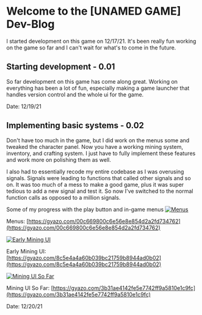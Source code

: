 # Welcome to the [UNAMED GAME] Dev-Blog

I started development on this game on 12/17/21. It's been really fun working on the game so far and I can't wait for what's to come in the future.


## Starting development - 0.01
So far development on this game has come along great. Working on everything has been a lot of fun, especially making a game launcher that handles version control and the whole ui for the game.

Date: 12/19/21

## Implementing basic systems - 0.02
Don't have too much in the game, but I did work on the menus some and tweaked the character panel. Now you have a working mining system, inventory, and crafting system. I just have to fully implement these features and work more on polishing them as well.

I also had to essentially recode my entire codebase as I was overusing signals. Signals were leading to functions that called other signals and so on. It was too much of a mess to make a good game, plus it was super tedious to add a new signal and test it. So now I've switched to the normal function calls as opposed to a million signals.

Some of my progress with the play button and in-game menus
[![Menus](https://i.gyazo.com/00c669800c6e56e8e854d2a2fd734762.gif)](https://gyazo.com/00c669800c6e56e8e854d2a2fd734762)

Menus: [https://gyazo.com/00c669800c6e56e8e854d2a2fd734762](https://gyazo.com/00c669800c6e56e8e854d2a2fd734762)

[![Early Mining UI](https://i.gyazo.com/8c5e4a4a60b039bc21759b8944ad0b02.gif)](https://gyazo.com/8c5e4a4a60b039bc21759b8944ad0b02)

Early Mining UI: [https://gyazo.com/8c5e4a4a60b039bc21759b8944ad0b02](https://gyazo.com/8c5e4a4a60b039bc21759b8944ad0b02)

[![Mining UI So Far](https://i.gyazo.com/3b31ae4142fe5e7742ff9a5810e1c9fc.gif)](https://gyazo.com/3b31ae4142fe5e7742ff9a5810e1c9fc)

Mining UI So Far: [https://gyazo.com/3b31ae4142fe5e7742ff9a5810e1c9fc](https://gyazo.com/3b31ae4142fe5e7742ff9a5810e1c9fc)

Date: 12/20/21
